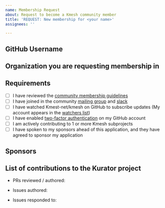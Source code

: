 ```yaml
---
name: Membership Request
about: Request to become a Kmesh community member
title: 'REQUEST: New membership for <your name>'
assignees: ''

---
```


## GitHub Username
<!-- your github handle here -->

## Organization you are requesting membership in
<!-- The organization name here -->

## Requirements

- [ ] I have reviewed the [community membership guidelines]
- [ ] I have joined in the community [mailing group] and [slack]
- [ ] I have watched Kmest-net/kmesh on GitHub to subscribe updates (My account appears in the [watchers list])
- [ ] I have enabled [two-factor authentication] on my GitHub account
- [ ] I am actively contributing to 1 or more Kmesh subprojects
- [ ] I have spoken to my sponsors ahead of this application, and they have agreed to sponsor my application

## Sponsors
<!--
  List github handle of your sponsors.
  Two sponsors is enough, but better from different companies/organizations.
-->

## List of contributions to the Kurator project

- PRs reviewed / authored:

- Issues authored:

- Issues responded to:

<!-- Please don't edit the following lines -->
[community membership guidelines]: https://github.com/kmesh-net/website/blob/main/content/en/docs/community/membership.md
[mailing group]: https://groups.google.com/forum/#!forum/kmesh
[slack]: https://cloud-native.slack.com/archives/C06BU2GB8NL
[watchers list]: https://github.com/kmesh-net/kmesh/watchers
[two-factor authentication]: https://help.github.com/en/github/authenticating-to-github/about-two-factor-authentication
